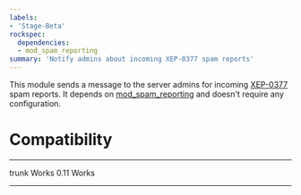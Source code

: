 ```yaml
---
labels:
- 'Stage-Beta'
rockspec:
  dependencies:
  - mod_spam_reporting
summary: 'Notify admins about incoming XEP-0377 spam reports'
---
```


This module sends a message to the server admins for incoming
[XEP-0377][1] spam reports. It depends on [mod\_spam\_reporting][2] 
and doesn't require any configuration.

Compatibility
=============

  ----- -----------
  trunk Works
  0.11  Works
  ----- -----------


[1]:https://xmpp.org/extensions/xep-0377.html
[2]:https://modules.prosody.im/mod_spam_reporting.html
